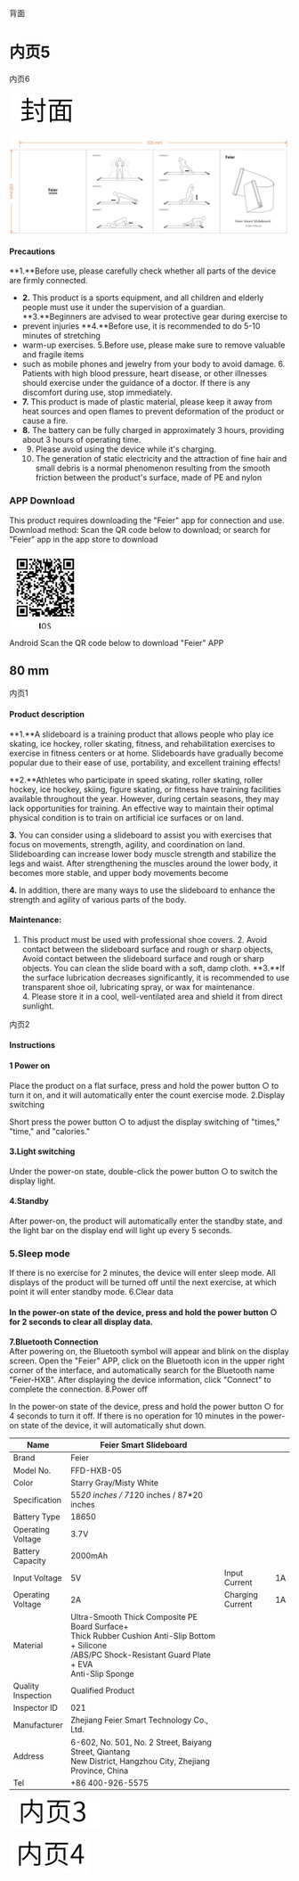 背面

# 内页5

内页6

![](_page_0_Picture_3.jpeg)

![](_page_0_Figure_4.jpeg)

#### Precautions

**1.**Before use, please carefully check whether all parts of the device are firmly connected.

- **2.** This product is a sports equipment, and all children and elderly people must use it under the supervision of a guardian. **3.**Beginners are advised to wear protective gear during exercise to
- prevent injuries **4.**Before use, it is recommended to do 5-10 minutes of stretching
- warm-up exercises. 5.Before use, please make sure to remove valuable and fragile items
- such as mobile phones and jewelry from your body to avoid damage. 6. Patients with high blood pressure, heart disease, or other illnesses should exercise under the guidance of a doctor. If there is any discomfort during use, stop immediately.
- **7.** This product is made of plastic material, please keep it away from heat sources and open flames to prevent deformation of the product or cause a fire.
- **8.** The battery can be fully charged in approximately 3 hours, providing about 3 hours of operating time.
- 9. Please avoid using the device while it's charging.
  10. The generation of static electricity and the attraction of fine hair and small debris is a normal phenomenon resulting from the smooth friction between the product's surface, made of PE and nylon

### APP Download

This product requires downloading the "Feier" app for connection and use. Download method: Scan the QR code below to download; or search for "Feier" app in the app store to download

![](_page_0_Picture_17.jpeg)

Android Scan the QR code below to download "Feier" APP

## 80 mm

内页1

#### Product description

**1.**A slideboard is a training product that allows people who play ice skating, ice hockey, roller skating, fitness, and rehabilitation exercises to exercise in fitness centers or at home. Slideboards have gradually become popular due to their ease of use, portability, and excellent training effects!

**2.**Athletes who participate in speed skating, roller skating, roller hockey, ice hockey, skiing, figure skating, or fitness have training facilities available throughout the year. However, during certain seasons, they may lack opportunities for training. An effective way to maintain their optimal physical condition is to train on artificial ice surfaces or on land.

**3.** You can consider using a slideboard to assist you with exercises that focus on movements, strength, agility, and coordination on land. Slideboarding can increase lower body muscle strength and stabilize the legs and waist. After strengthening the muscles around the lower body, it becomes more stable, and upper body movements become

**4.** In addition, there are many ways to use the slideboard to enhance the strength and agility of various parts of the body.

#### Maintenance:

1. This product must be used with professional shoe covers. 2. Avoid contact between the slideboard surface and rough or sharp objects, Avoid contact between the slideboard surface and rough or sharp objects. You can clean the slide board with a soft, damp cloth. **3.**If the surface lubrication decreases significantly, it is recommended to use transparent shoe oil, lubricating spray, or wax for maintenance.<br>4. Please store it in a cool, well-ventilated area and shield it from direct sunlight.

内页2

#### Instructions

#### 1 Power on

Place the product on a flat surface, press and hold the power button  $\bigcirc$  to turn it on, and it will automatically enter the count exercise mode. 2.Display switching

Short press the power button  $\bigcirc$  to adjust the display switching of "times," "time," and "calories."

#### 3.Light switching

Under the power-on state, double-click the power button  $\bigcirc$  to switch the display light.

#### 4.Standby

After power-on, the product will automatically enter the standby state, and the light bar on the display end will light up every 5 seconds.

### 5.Sleep mode

If there is no exercise for 2 minutes, the device will enter sleep mode. All displays of the product will be turned off until the next exercise, at which point it will enter standby mode. 6.Clear data

#### In the power-on state of the device, press and hold the power button $\bigcirc$ for 2 seconds to clear all display data.

**7.Bluetooth Connection**<br>After powering on, the Bluetooth symbol will appear and blink on the display screen. Open the "Feier" APP, click on the Bluetooth icon in the upper right corner of the interface, and automatically search for the Bluetooth name "Feier-HXB". After displaying the device information, click "Connect" to complete the connection. 8.Power off

In the power-on state of the device, press and hold the power button  $\bigcirc$  for 4 seconds to turn it off. If there is no operation for 10 minutes in the power-on state of the device, it will automatically shut down.

| Name                  | Feier Smart Slideboard                                                                                                                                              |                     |    |
|-----------------------|---------------------------------------------------------------------------------------------------------------------------------------------------------------------|---------------------|----|
| Brand                 | Feier                                                                                                                                                               |                     |    |
| Model No.             | FFD-HXB-05                                                                                                                                                          |                     |    |
| Color                 | Starry Gray/Misty White                                                                                                                                             |                     |    |
| Specification         | 55*20 inches / 71*20 inches / 87*20 inches                                                                                                                          |                     |    |
| Battery Type          | 18650                                                                                                                                                               |                     |    |
| Operating<br>Voltage  | 3.7V                                                                                                                                                                |                     |    |
| Battery<br>Capacity   | 2000mAh                                                                                                                                                             |                     |    |
| Input Voltage         | 5V                                                                                                                                                                  | Input Current       | 1A |
| Operating<br>Voltage  | 2A                                                                                                                                                                  | Charging<br>Current | 1A |
| Material              | Ultra-Smooth Thick Composite PE Board Surface+<br>Thick Rubber Cushion Anti-Slip Bottom + Silicone<br>/ABS/PC Shock-Resistant Guard Plate + EVA<br>Anti-Slip Sponge |                     |    |
| Quality<br>Inspection | Qualified Product                                                                                                                                                   |                     |    |
| Inspector ID          | 021                                                                                                                                                                 |                     |    |
| Manufacturer          | Zhejiang Feier Smart Technology Co., Ltd.                                                                                                                           |                     |    |
| Address               | 6-602, No. 501, No. 2 Street, Baiyang Street, Qiantang<br>New District, Hangzhou City, Zhejiang Province, China                                                     |                     |    |
| Tel                   | +86 400-926-5575                                                                                                                                                    |                     |    |

![](_page_0_Picture_44.jpeg)

![](_page_0_Picture_45.jpeg)